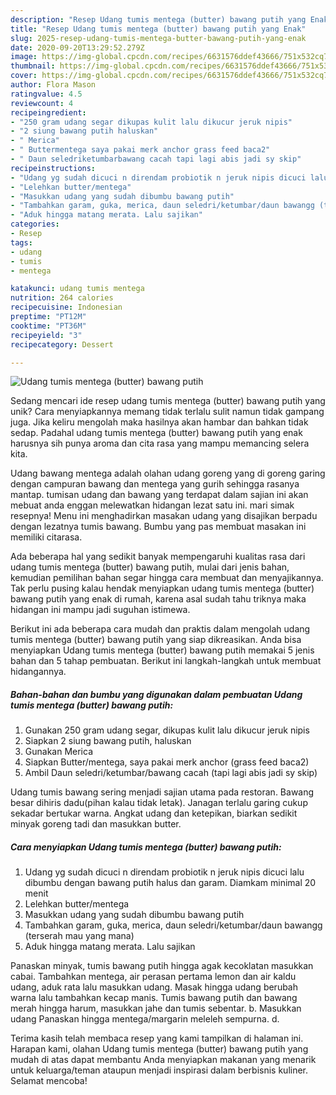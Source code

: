 ```yaml
---
description: "Resep Udang tumis mentega (butter) bawang putih yang Enak"
title: "Resep Udang tumis mentega (butter) bawang putih yang Enak"
slug: 2025-resep-udang-tumis-mentega-butter-bawang-putih-yang-enak
date: 2020-09-20T13:29:52.279Z
image: https://img-global.cpcdn.com/recipes/6631576ddef43666/751x532cq70/udang-tumis-mentega-butter-bawang-putih-foto-resep-utama.jpg
thumbnail: https://img-global.cpcdn.com/recipes/6631576ddef43666/751x532cq70/udang-tumis-mentega-butter-bawang-putih-foto-resep-utama.jpg
cover: https://img-global.cpcdn.com/recipes/6631576ddef43666/751x532cq70/udang-tumis-mentega-butter-bawang-putih-foto-resep-utama.jpg
author: Flora Mason
ratingvalue: 4.5
reviewcount: 4
recipeingredient:
- "250 gram udang segar dikupas kulit lalu dikucur jeruk nipis"
- "2 siung bawang putih haluskan"
- " Merica"
- " Buttermentega saya pakai merk anchor grass feed baca2"
- " Daun seledriketumbarbawang cacah tapi lagi abis jadi sy skip"
recipeinstructions:
- "Udang yg sudah dicuci n direndam probiotik n jeruk nipis dicuci lalu dibumbu dengan bawang putih halus dan garam. Diamkam minimal 20 menit"
- "Lelehkan butter/mentega"
- "Masukkan udang yang sudah dibumbu bawang putih"
- "Tambahkan garam, guka, merica, daun seledri/ketumbar/daun bawangg (terserah mau yang mana)"
- "Aduk hingga matang merata. Lalu sajikan"
categories:
- Resep
tags:
- udang
- tumis
- mentega

katakunci: udang tumis mentega 
nutrition: 264 calories
recipecuisine: Indonesian
preptime: "PT12M"
cooktime: "PT36M"
recipeyield: "3"
recipecategory: Dessert

---
```



![Udang tumis mentega (butter) bawang putih](https://img-global.cpcdn.com/recipes/6631576ddef43666/751x532cq70/udang-tumis-mentega-butter-bawang-putih-foto-resep-utama.jpg)

Sedang mencari ide resep udang tumis mentega (butter) bawang putih yang unik? Cara menyiapkannya memang tidak terlalu sulit namun tidak gampang juga. Jika keliru mengolah maka hasilnya akan hambar dan bahkan tidak sedap. Padahal udang tumis mentega (butter) bawang putih yang enak harusnya sih punya aroma dan cita rasa yang mampu memancing selera kita.

Udang bawang mentega adalah olahan udang goreng yang di goreng garing dengan campuran bawang dan mentega yang gurih sehingga rasanya mantap. tumisan udang dan bawang yang terdapat dalam sajian ini akan mebuat anda enggan melewatkan hidangan lezat satu ini. mari simak resepnya! Menu ini menghadirkan masakan udang yang disajikan berpadu dengan lezatnya tumis bawang. Bumbu yang pas membuat masakan ini memiliki citarasa.

Ada beberapa hal yang sedikit banyak mempengaruhi kualitas rasa dari udang tumis mentega (butter) bawang putih, mulai dari jenis bahan, kemudian pemilihan bahan segar hingga cara membuat dan menyajikannya. Tak perlu pusing kalau hendak menyiapkan udang tumis mentega (butter) bawang putih yang enak di rumah, karena asal sudah tahu triknya maka hidangan ini mampu jadi suguhan istimewa.


Berikut ini ada beberapa cara mudah dan praktis dalam mengolah udang tumis mentega (butter) bawang putih yang siap dikreasikan. Anda bisa menyiapkan Udang tumis mentega (butter) bawang putih memakai 5 jenis bahan dan 5 tahap pembuatan. Berikut ini langkah-langkah untuk membuat hidangannya.

<!--inarticleads1-->

##### Bahan-bahan dan bumbu yang digunakan dalam pembuatan Udang tumis mentega (butter) bawang putih:

1. Gunakan 250 gram udang segar, dikupas kulit lalu dikucur jeruk nipis
1. Siapkan 2 siung bawang putih, haluskan
1. Gunakan  Merica
1. Siapkan  Butter/mentega, saya pakai merk anchor (grass feed baca2)
1. Ambil  Daun seledri/ketumbar/bawang cacah (tapi lagi abis jadi sy skip)


Udang tumis bawang sering menjadi sajian utama pada restoran. Bawang besar dihiris dadu(pihan kalau tidak letak). Janagan terlalu garing cukup sekadar bertukar warna. Angkat udang dan ketepikan, biarkan sedikit minyak goreng tadi dan masukkan butter. 

<!--inarticleads2-->

##### Cara menyiapkan Udang tumis mentega (butter) bawang putih:

1. Udang yg sudah dicuci n direndam probiotik n jeruk nipis dicuci lalu dibumbu dengan bawang putih halus dan garam. Diamkam minimal 20 menit
1. Lelehkan butter/mentega
1. Masukkan udang yang sudah dibumbu bawang putih
1. Tambahkan garam, guka, merica, daun seledri/ketumbar/daun bawangg (terserah mau yang mana)
1. Aduk hingga matang merata. Lalu sajikan


Panaskan minyak, tumis bawang putih hingga agak kecoklatan masukkan cabai. Tambahkan mentega, air perasan pertama lemon dan air kaldu udang, aduk rata lalu masukkan udang. Masak hingga udang berubah warna lalu tambahkan kecap manis. Tumis bawang putih dan bawang merah hingga harum, masukkan jahe dan tumis sebentar. b. Masukkan udang Panaskan hingga mentega/margarin meleleh sempurna. d. 

Terima kasih telah membaca resep yang kami tampilkan di halaman ini. Harapan kami, olahan Udang tumis mentega (butter) bawang putih yang mudah di atas dapat membantu Anda menyiapkan makanan yang menarik untuk keluarga/teman ataupun menjadi inspirasi dalam berbisnis kuliner. Selamat mencoba!
